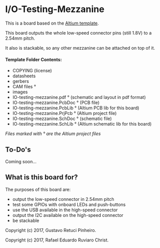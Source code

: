 # I/O-Testing-Mezzanine

This is a board based on the [Altium template](../../../template/altium).

This board outputs the whole low-speed connector pins (still 1.8V) to a 2.54mm pitch.

It also is stackable, so any other mezzanine can be attached on top of it.

#### Template Folder Contents:

- COPYING (license)
- datasheets
- gerbers
- CAM files °
- images
- IO-testing-mezzanine.pdf ° (schematic and layout in pdf format)
- IO-testing-mezzanine.PcbDoc ° (PCB file)
- IO-testing-mezzanine.PcbLib ° (Altium PCB lib for this board)
- IO-testing-mezzanine.PrjPcb ° (Altium project file)
- IO-testing-mezzanine.SchDoc ° (schematic file)
- IO-testing-mezzanine.SchLib ° (Altium schematic lib for this board)

*Files marked with ° are the Altium project files*

## To-Do's

Coming soon...

## What is this board for?

The purposes of this board are:

- output the low-speed connector in 2.54mm pitch
- test some GPIOs with onboard LEDs and push-buttons
- use the USB available in the high-speed connector
- output the I2C available on the high-speed connector
- be stackable

Copyright (c) 2017, Gustavo Retuci Pinheiro.

Copyright (c) 2017, Rafael Eduardo Ruviaro Christ.